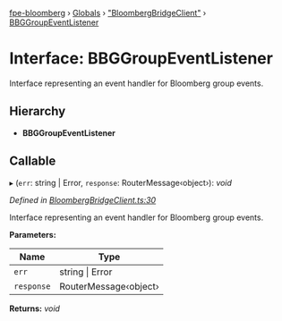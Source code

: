 [fpe-bloomberg](../README.md) › [Globals](../globals.md) › ["BloombergBridgeClient"](../modules/_bloombergbridgeclient_.md) › [BBGGroupEventListener](_bloombergbridgeclient_.bbggroupeventlistener.md)

# Interface: BBGGroupEventListener

Interface representing an event handler for Bloomberg group events.

## Hierarchy

* **BBGGroupEventListener**

## Callable

▸ (`err`: string | Error, `response`: RouterMessage‹object›): *void*

*Defined in [BloombergBridgeClient.ts:30](https://github.com/ChartIQ/fpe-bloomberg/blob/a77c7be/src/clients/BloombergBridgeClient/BloombergBridgeClient.ts#L30)*

Interface representing an event handler for Bloomberg group events.

**Parameters:**

Name | Type |
------ | ------ |
`err` | string &#124; Error |
`response` | RouterMessage‹object› |

**Returns:** *void*
